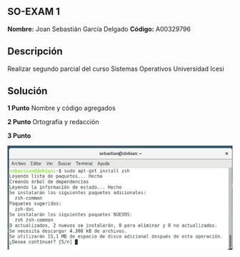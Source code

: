 ## SO-EXAM 1

**Nombre:** Joan Sebastián García Delgado
**Código:** A00329796

## Descripción

Realizar segundo parcial del curso Sistemas Operativos Universidad Icesi

## Solución

**1 Punto** Nombre y código agregados

**2 Punto** Ortografía y redacción

**3 Punto** 

![imagen](./imagenes/punto3_ins_zsh)

